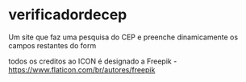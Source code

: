 # verificadordecep
Um site que faz uma pesquisa do CEP e preenche dinamicamente os campos restantes do form 

todos os creditos ao ICON é designado a Freepik  -
https://www.flaticon.com/br/autores/freepik
